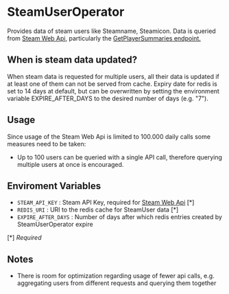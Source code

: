 # SteamUserOperator
Provides data of steam users like Steamname, Steamicon. Data is queried from [Steam Web Api](https://developer.valvesoftware.com/wiki/Steam_Web_API), particularly the [GetPlayerSummaries endpoint.](https://developer.valvesoftware.com/wiki/Steam_Web_API#GetPlayerSummaries_.28v0002.29)

## When is steam data updated?
When steam data is requested for multiple users, all their data is updated if at least one of them can not be served from cache.
Expiry date for redis is set to 14 days at default, but can be overwritten by setting the environment variable EXPIRE_AFTER_DAYS to the desired number of days (e.g. "7").

## Usage
Since usage of the Steam Web Api is limited to 100.000 daily calls some measures need to be taken:
- Up to 100 users can be queried with a single API call, therefore querying multiple users at once is encouraged.


## Enviroment Variables
- `STEAM_API_KEY` : 
Steam API Key, required for [Steam Web Api](https://developer.valvesoftware.com/wiki/Steam_Web_API) [*]
- `REDIS_URI` : URI to the redis cache for SteamUser data [*]
- `EXPIRE_AFTER_DAYS` : Number of days after which redis entries created by SteamUserOperator expire

[*] *Required*

## Notes
- There is room for optimization regarding usage of fewer api calls, e.g. aggregating users from different requests and querying them together